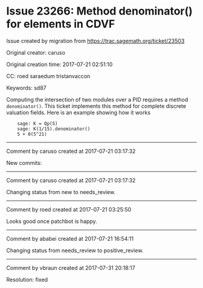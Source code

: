 # Issue 23266: Method denominator() for elements in CDVF

Issue created by migration from https://trac.sagemath.org/ticket/23503

Original creator: caruso

Original creation time: 2017-07-21 02:51:10

CC:  roed saraedum tristanvaccon

Keywords: sd87

Computing the intersection of two modules over a PID requires a method `denominator()`. This ticket implements this method for complete discrete valuation fields. Here is an example showing how it works


```
    sage: K = Qp(5)
    sage: K(1/15).denominator()
    5 + 0(5^21)
```



---

Comment by caruso created at 2017-07-21 03:17:32

New commits:


---

Comment by caruso created at 2017-07-21 03:17:32

Changing status from new to needs_review.


---

Comment by roed created at 2017-07-21 03:25:50

Looks good once patchbot is happy.


---

Comment by ababei created at 2017-07-21 16:54:11

Changing status from needs_review to positive_review.


---

Comment by vbraun created at 2017-07-31 20:18:17

Resolution: fixed
